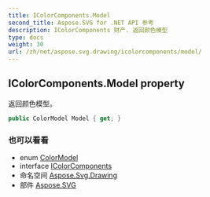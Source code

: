 ```yaml
---
title: IColorComponents.Model
second_title: Aspose.SVG for .NET API 参考
description: IColorComponents 财产. 返回颜色模型
type: docs
weight: 30
url: /zh/net/aspose.svg.drawing/icolorcomponents/model/
---
```

## IColorComponents.Model property

返回颜色模型。

```csharp
public ColorModel Model { get; }
```

### 也可以看看

* enum [ColorModel](../../colormodel/)
* interface [IColorComponents](../)
* 命名空间 [Aspose.Svg.Drawing](../../icolorcomponents/)
* 部件 [Aspose.SVG](../../../)



